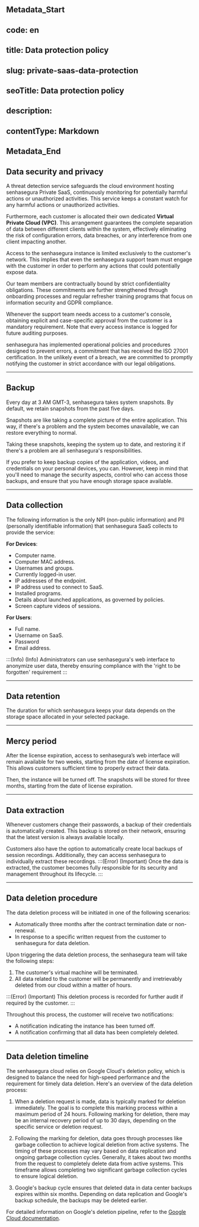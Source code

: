 ## Metadata_Start 
## code: en
## title: Data protection policy 
## slug: private-saas-data-protection 
## seoTitle: Data protection policy 
## description:  
## contentType: Markdown 
## Metadata_End
## Data security and privacy
A threat detection service safeguards the cloud environment hosting senhasegura Private SaaS, continuously monitoring for potentially harmful actions or unauthorized activities. This service keeps a constant watch for any harmful actions or unauthorized activities.

Furthermore, each customer is allocated their own dedicated **Virtual Private Cloud (VPC)**. This arrangement guarantees the complete separation of data between different clients within the system, effectively eliminating the risk of configuration errors, data breaches, or any interference from one client impacting another.

Access to the senhasegura instance is limited exclusively to the customer's network. This implies that even the senhasegura support team must engage with the customer in order to perform any actions that could potentially expose data.

Our team members are contractually bound by strict confidentiality obligations. These commitments are further strengthened through onboarding processes and regular refresher training programs that focus on information security and GDPR compliance.

Whenever the support team needs access to a customer's console, obtaining explicit and case-specific approval from the customer is a mandatory requirement. Note that every access instance is logged for future auditing purposes.

senhasegura has implemented operational policies and procedures designed to prevent errors, a commitment that has received the ISO 27001 certification. In the unlikely event of a breach, we are committed to promptly notifying the customer in strict accordance with our legal obligations.

* * *

## Backup
Every day at 3 AM GMT-3, senhasegura takes system snapshots. By default, we retain snapshots from the past five days.

Snapshots are like taking a complete picture of the entire application. This way, if there's a problem and the system becomes unavailable, we can restore everything to normal.

Taking these snapshots, keeping the system up to date, and restoring it if there's a problem are all senhasegura's responsibilities.

If you prefer to keep backup copies of the application, videos, and credentials on your personal devices, you can. However, keep in mind that you'll need to manage the security aspects, control who can access those backups, and ensure that you have enough storage space available.

* * *

## Data collection
The following information is the only NPI (non-public information) and PII (personally identifiable information) that senhasegura SaaS collects to provide the service:

**For Devices**:

* Computer name. 
* Computer MAC address. 
* Usernames and groups. 
* Currently logged-in user. 
* IP addresses of the endpoint. 
* IP address used to connect to SaaS. 
* Installed programs. 
* Details about launched applications, as governed by policies.
* Screen capture videos of sessions.

**For Users**:

* Full name. 
* Username on SaaS. 
* Password 
* Email address.

:::(Info) (Info)
Administrators can use senhasegura's web interface to anonymize user data, thereby ensuring compliance with the 'right to be forgotten' requirement
:::

* * *

## Data retention

The duration for which senhasegura keeps your data depends on the storage space allocated in your selected package. 

* * *

## Mercy period

After the license expiration, access to senhasegura’s web interface will remain available for two weeks, starting from the date of license expiration. This allows customers sufficient time to properly extract their data.

Then, the instance will be turned off. The snapshots will be stored for three months, starting from the date of license expiration.

* * *

## Data extraction
Whenever customers change their passwords, a backup of their credentials is automatically created. This backup is stored on their network, ensuring that the latest version is always available locally.

Customers also have the option to automatically create local backups of session recordings. Additionally, they can access senhasegura to individually extract these recordings.
:::(Error) (Important)
Once the data is extracted, the customer becomes fully responsible for its security and management throughout its lifecycle.
:::

* * *

## Data deletion procedure

The data deletion process will be initiated in one of the following scenarios:

* Automatically three months after the contract termination date or non-renewal.
* In response to a specific written request from the customer to senhasegura for data deletion.

Upon triggering the data deletion process, the senhasegura team will take the following steps:

1. The customer's virtual machine will be terminated.
2. All data related to the customer will be permanently and irretrievably deleted from our cloud within a matter of hours.

:::(Error) (Important)
This deletion process is recorded for further audit if required by the customer.
:::

Throughout this process, the customer will receive two notifications:

* A notification indicating the instance has been turned off.
* A notification confirming that all data has been completely deleted.

* * *

## Data deletion timeline

The senhasegura cloud relies on Google Cloud's deletion policy, which is designed to balance the need for high-speed performance and the requirement for timely data deletion. Here's an overview of the data deletion process:

1. When a deletion request is made, data is typically marked for deletion immediately. The goal is to complete this marking process within a maximum period of 24 hours. Following marking for deletion, there may be an internal recovery period of up to 30 days, depending on the specific service or deletion request.

2. Following the marking for deletion, data goes through processes like garbage collection to achieve logical deletion from active systems. The timing of these processes may vary based on data replication and ongoing garbage collection cycles. Generally, it takes about two months from the request to completely delete data from active systems. This timeframe allows completing two significant garbage collection cycles to ensure logical deletion.

3. Google's backup cycle ensures that deleted data in data center backups expires within six months. Depending on data replication and Google's backup schedule, the backups may be deleted earlier.

For detailed information on Google's deletion pipeline, refer to the [Google Cloud documentation](https://cloud.google.com/docs/security/deletion). 

